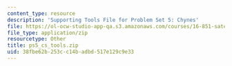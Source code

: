 ```yaml
---
content_type: resource
description: 'Supporting Tools File for Problem Set 5: Chynes'
file: https://ol-ocw-studio-app-qa.s3.amazonaws.com/courses/16-851-satellite-engineering-fall-2003/38fbe62b253cc14badbd517e129c9e33_ps5_cs_tools.zip
file_type: application/zip
resourcetype: Other
title: ps5_cs_tools.zip
uid: 38fbe62b-253c-c14b-adbd-517e129c9e33
---
```

